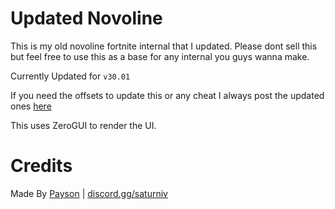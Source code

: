# Updated Novoline

This is my old novoline fortnite internal that I updated. Please dont sell this but feel free to use this as a base for any internal you guys wanna make.

Currently Updated for ``v30.01``

If you need the offsets to update this or any cheat I always post the updated ones [here](https://github.com/paysonism/Fortnite-Offsets)

This uses ZeroGUI to render the UI. 

# Credits

Made By [Payson](https://github.com/paysonism) | [discord.gg/saturniv](https://discord.gg/saturniv)
